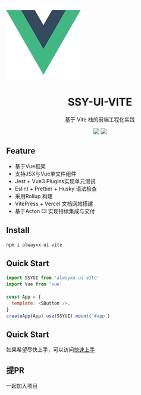 <br>
<p aling="center">
<img src="https://github.com/TongShengBaiZi/homework/blob/main/assets/logo.png">
</p>
<h1 align="center">SSY-UI-VITE</h1>
<p align="center">
 基于 Vite 栈的前端工程化实践
 </p>
 <p align="center">
 <img src="https://img.shields.io/badge/build-passing-brightgreen?logo=%23000000
 ">
 <a href="https://codecov.io/gh/TongShengBaiZi/homework" >
 <img src="https://codecov.io/gh/TongShengBaiZi/homework/graph/badge.svg?token=9MCHL2YQQZ"/>
 </a>

## Feature
- 基于Vue框架
- 支持JSX与Vue单文件组件
- Jest + Vue3 Plugins实现单元测试
- Eslint + Prettier + Husky 语法检查
- 采用Rollup 构建
- VitePress + Vercel 文档网站搭建
- 基于Acton CI 实现持续集成与交付

## Install
```bash
npm i alwayxx-ui-vite
```

## Quick Start
```js
import SSYUI from 'alwayxx-ui-vite'
import Vue from 'vue'

const App = {
  template: <SButton />,
}
createApp(App).use(SSYUI).mount('#app')
```

## Quick Start
如果希望尽快上手，可以访问[快速上手](https://component-library-h8nqx5edq-alwayxxs-projects.vercel.app/)

## 提PR
一起加入项目
